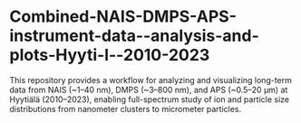 # Combined-NAIS-DMPS-APS-instrument-data--analysis-and-plots-Hyyti-l--2010-2023
This repository provides a workflow for analyzing and visualizing long-term data from NAIS (~1–40 nm), DMPS (~3–800 nm), and APS (~0.5–20 µm) at Hyytiälä (2010–2023), enabling full-spectrum study of ion and particle size distributions from nanometer clusters to micrometer particles.
